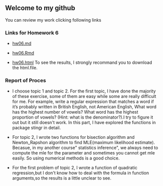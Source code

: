 
## Welcome to my github 
   You can review my work clicking following links
### Links for Homework 6

 - [hw06.md](https://github.com/xinyaofan/STAT545-hw-fan-xinyao/blob/master/hw06/hw06.md)

 - [hw06.Rmd](https://github.com/xinyaofan/STAT545-hw-fan-xinyao/blob/master/hw06/hw06.Rmd)
 
 - [hw06.html](https://github.com/xinyaofan/STAT545-hw-fan-xinyao/blob/master/hw06/hw06.html)
 To see the results, I strongly recommand you to download the html.file.

### Report of Proces

- I choose topic 1 and topic 2. For the first topic, I have done the majority of these exercise, some of them are easy while some are really difficult for me. For example, write a regular expression that matches a word if it’s probably written in British English, not American English, What word has the highest number of vowels? What word has the highest proportion of vowels? (Hint: what is the denominator?).I try to figure it out but it still doesn't work. In this part, I have explored the functions in package stingr in detail.

- For topic 2, I wrote two functions for bisection algorithm and Newton_Rapshon algorithm to find MLE(maximum likelihood estimate). Becasue, in my another course" statistics inference", we always need to compute the mle for the parameter and sometimes you cannot get mle easily. So using numerical methods is a good choice.

- For the first problem of topic 2, I wrote a function of quadratic regression,but I don't know how to deal with the formula in function arguments,so the results is a little unclear to see. 
